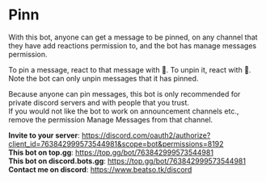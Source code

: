 # Pinn

With this bot, anyone can get a message to be pinned, on any channel that they have add reactions permission to, and the bot has manage messages permission.

To pin a message, react to that message with :pushpin:. To unpin it, react with :no_entry_sign:. Note the bot can only unpin messages that it has pinned.

Because anyone can pin messages, this bot is only recommended for private discord servers and with people that you trust.  
If you would not like the bot to work on announcement channels etc., remove the permission Manage Messages from that channel.

**Invite to your server**: https://discord.com/oauth2/authorize?client_id=763842999573544981&scope=bot&permissions=8192  
**This bot on top.gg**: https://top.gg/bot/763842999573544981  
**This bot on discord.bots.gg**: https://top.gg/bot/763842999573544981
**Contact me on discord**: https://www.beatso.tk/discord
